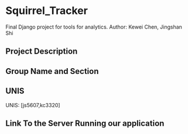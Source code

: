 # Squirrel_Tracker
Final Django project for tools for analytics.
Author: Kewei Chen, Jingshan Shi

## Project Description

## Group Name and Section

## UNIS
UNIS: [js5607,kc3320]


## Link To the Server Running our application
